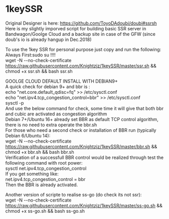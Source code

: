 # 1keySSR

Original Designer is here:
https://github.com/ToyoDAdoubi/doubi#ssrsh  
Here is my slightly imporved script for building basic SSR server in Bandwagon/Goolge Cloud and a backup site in case of the GFW (since doub's io is already hangup in Dec.2018)  

To use the 1key SSR for personal purpose just copy and run the following: </br> 
Always First:sudo su !!!! </br>
wget -N --no-check-certificate https://raw.githubusercontent.com/Knightzjz/1keySSR/master/ssr.sh && chmod +x ssr.sh && bash ssr.sh</br> 

</bold>GOOLGE CLOUD DEFAULT INSTALL WITH DEBIAN9+</bold></br>
A quick check for debian 9+ and bbr is : </br>
echo "net.core.default_qdisc=fq" >> /etc/sysctl.conf </br>
echo "net.ipv4.tcp_congestion_control=bbr" >> /etc/sysctl.conf</br>
sysctl -p</br>
And use the below command for check, some time it will give that both bbr and cubic are activated as congestion algorithm</br>
Debian 7+/Ubuntu 16+ already set BBR as default TCP control algorithm, there is no need to extra operate the bbr.sh</br> 
For those who need a second check or installation of BBR run (typically Debian 6/Ubuntu 14):</br> 
wget -N --no-check-certificate https://raw.githubusercontent.com/Knightzjz/1keySSR/master/bbr.sh && chmod +x bbr.sh && bash bbr.sh</br> 
Verification of a successfull BBR control would be realized through test the following command with root power:</br> 
sysctl net.ipv4.tcp_congestion_control</br> 
If you get something like:</br> 
net.ipv4.tcp_congestion_control = bbr</br> 
Then the BBR is already activated.</br> 

Another version of scripte to realise ss-go (do check its not ssr):</br> 
wget -N --no-check-certificate https://raw.githubusercontent.com/Knightzjz/1keySSR/master/ss-go.sh && chmod +x ss-go.sh && bash ss-go.sh</br> 



